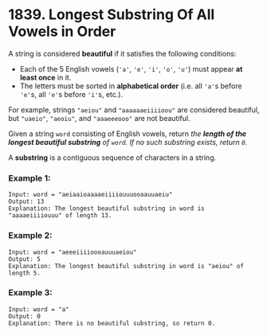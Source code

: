 # 1839. Longest Substring Of All Vowels in Order
A string is considered **beautiful** if it satisfies the following conditions:

- Each of the 5 English vowels (`'a'`, `'e'`, `'i'`, `'o'`, `'u'`) must appear **at least once** in it.
- The letters must be sorted in **alphabetical order** (i.e. all `'a'`s before `'e'`s, all `'e'`s before `'i'`s, etc.).

For example, strings `"aeiou"` and `"aaaaaaeiiiioou"` are considered beautiful, but `"uaeio"`, `"aeoiu"`, and `"aaaeeeooo"` are not beautiful.

Given a string `word` consisting of English vowels, return *the **length of the longest beautiful substring** of `word`. If no such substring exists, return `0`.*

A **substring** is a contiguous sequence of characters in a string.

### Example 1:
```
Input: word = "aeiaaioaaaaeiiiiouuuooaauuaeiu"
Output: 13
Explanation: The longest beautiful substring in word is "aaaaeiiiiouuu" of length 13.
```

### Example 2:
```
Input: word = "aeeeiiiioooauuuaeiou"
Output: 5
Explanation: The longest beautiful substring in word is "aeiou" of length 5.
```

### Example 3:
```
Input: word = "a"
Output: 0
Explanation: There is no beautiful substring, so return 0.
```